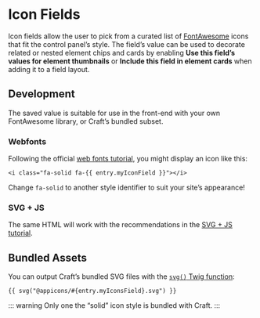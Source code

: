 # Icon Fields

Icon fields allow the user to pick from a curated list of [FontAwesome](https://fontawesome.com) icons that fit the control panel’s style. The field’s value can be used to decorate related or nested element chips and cards by enabling **Use this field’s values for element thumbnails** or **Include this field in element cards** when adding it to a field layout.

<!-- more -->

## Development

The saved value is suitable for use in the front-end with your own FontAwesome library, or Craft’s bundled subset.

### Webfonts

Following the official [web fonts tutorial](https://fontawesome.com/docs/web/setup/host-yourself/webfonts), you might display an icon like this:

```twig
<i class="fa-solid fa-{{ entry.myIconField }}"></i>
```

Change `fa-solid` to another style identifier to suit your site’s appearance!

### SVG + JS

The same HTML will work with the recommendations in the [SVG + JS tutorial](https://fontawesome.com/docs/web/setup/host-yourself/svg-js).

## Bundled Assets

You can output Craft’s bundled SVG files with the [`svg()` Twig function](../twig/functions.md#svg):

```twig
{{ svg("@appicons/#{entry.myIconsField}.svg") }}
```

::: warning
Only one the “solid” icon style is bundled with Craft.
:::
